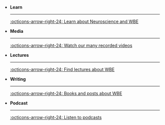 <div class="grid cards" markdown>

-   __Learn__

    ---

    [:octicons-arrow-right-24: Learn about Neuroscience and WBE](/Resources/Learn)

-   __Media__

    ---

    [:octicons-arrow-right-24: Watch our many recorded videos](/Resources/Media)

-   __Lectures__

    ---

    [:octicons-arrow-right-24: Find lectures about WBE](/Resources/Lectures)

-   __Writing__

    ---

    [:octicons-arrow-right-24: Books and posts about WBE](/Resources/Books)

-   __Podcast__

    ---

    [:octicons-arrow-right-24: Listen to podcasts](/Resources/Podcast/Index)

</div>
